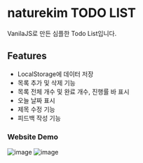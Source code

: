 # naturekim TODO LIST  

VanilaJS로 만든 심플한 Todo List입니다.  
## Features
* LocalStorage에 데이터 저장
* 목록 추가 및 삭제 기능
* 목록 전체 개수 및 완료 개수, 진행률 바 표시
* 오늘 날짜 표시
* 제목 수정 기능
* 피드백 작성 기능  

### Website Demo  
![image](https://user-images.githubusercontent.com/66105089/219278433-2fbbe4a1-9cc1-4064-9a36-a69a8ecaf851.png)
![image](https://user-images.githubusercontent.com/66105089/219278207-7f8c7444-7718-4169-accb-794688d3fe65.png)
